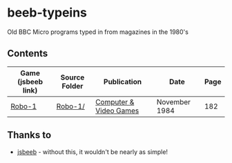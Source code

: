 # beeb-typeins
Old BBC Micro programs typed in from magazines in the 1980's

## Contents

Game (jsbeeb link) | Source Folder | Publication | Date | Page
-|-|-|-|-
[Robo-1](https://bbc.godbolt.org/?loadBasic=https://raw.githubusercontent.com/dr-grim/beeb-typeins/main/Robo-1/Robo-1.txt&embed&autorun) | [Robo-1/](Robo-1/) | [Computer & Video Games](https://archive.org/details/Computer_Video_Games_Issue_037_1984-11_EMAP_Publishing_GB) | November 1984 | 182

## Thanks to

* [jsbeeb](https://github.com/mattgodbolt/jsbeeb) - without this, it wouldn't be nearly as simple!